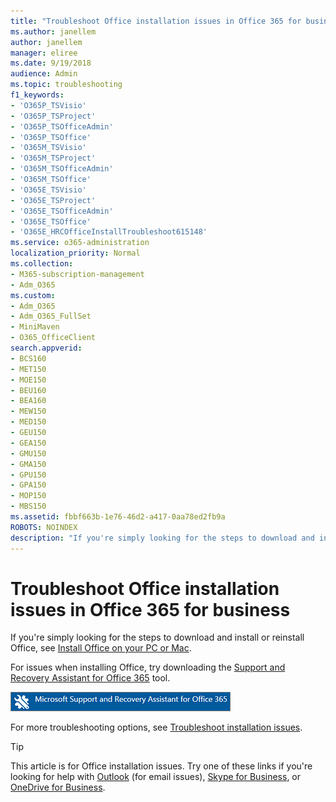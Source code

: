 ```yaml
---
title: "Troubleshoot Office installation issues in Office 365 for business"
ms.author: janellem
author: janellem
manager: eliree
ms.date: 9/19/2018
audience: Admin
ms.topic: troubleshooting
f1_keywords:
- 'O365P_TSVisio'
- 'O365P_TSProject'
- 'O365P_TSOfficeAdmin'
- 'O365P_TSOffice'
- 'O365M_TSVisio'
- 'O365M_TSProject'
- 'O365M_TSOfficeAdmin'
- 'O365M_TSOffice'
- 'O365E_TSVisio'
- 'O365E_TSProject'
- 'O365E_TSOfficeAdmin'
- 'O365E_TSOffice'
- 'O365E_HRCOfficeInstallTroubleshoot615148'
ms.service: o365-administration
localization_priority: Normal
ms.collection: 
- M365-subscription-management 
- Adm_O365
ms.custom:
- Adm_O365
- Adm_O365_FullSet
- MiniMaven
- O365_OfficeClient
search.appverid:
- BCS160
- MET150
- MOE150
- BEU160
- BEA160
- MEW150
- MED150
- GEU150
- GEA150
- GMU150
- GMA150
- GPU150
- GPA150
- MOP150
- MBS150
ms.assetid: fbbf663b-1e76-46d2-a417-0aa78ed2fb9a
ROBOTS: NOINDEX
description: "If you're simply looking for the steps to download and install or reinstall Office, see Install Office on your PC or Mac."
---
```


# Troubleshoot Office installation issues in Office 365 for business

If you're simply looking for the steps to download and install or reinstall Office, see [Install Office on your PC or Mac](https://support.office.com/article/4414eaaf-0478-48be-9c42-23adc4716658.aspx).
  
For issues when installing Office, try downloading the [Support and Recovery Assistant for Office 365](https://diagnostics.office.com/) tool. 
  
[![Download the Microsoft Support and Recovery Assistant for Office 365](../media/86a40ac5-ffa9-4704-b37b-3a858cf997cc.png)](https://diagnostics.office.com/)

For more troubleshooting options, see [Troubleshoot installation issues](https://support.office.com/article/fbbf663b-1e76-46d2-a417-0aa78ed2fb9a).
  

> [!TIP]
> This article is for Office installation issues. Try one of these links if you're looking for help with
[Outlook](https://support.office.com/article/6995fb57-b8e7-43e9-be75-6a98e1b11c3d.aspx) (for email issues), [Skype for Business](https://support.office.com/article/4fbe07ce-6b15-4a06-bcf0-baea57890410.aspx), or [OneDrive for Business](https://support.office.com/article/1eaa32e9-3229-47c2-b363-0a5306cb8c37.aspx). 

  
